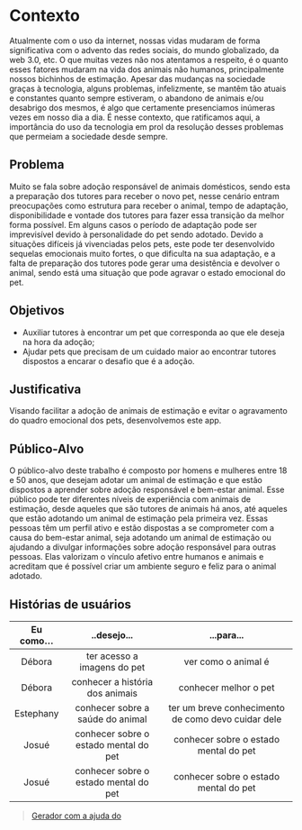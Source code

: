 # Contexto

Atualmente com o uso da internet, nossas vidas mudaram de forma significativa com o advento das redes sociais, do mundo globalizado, da web 3.0, etc. O que muitas vezes não nos atentamos a respeito, é o quanto esses fatores mudaram na vida dos animais não humanos, principalmente nossos bichinhos de estimação. Apesar das mudanças na sociedade graças à tecnologia, alguns problemas, infelizmente, se mantêm tão atuais e constantes quanto sempre estiveram, o abandono de animais e/ou desabrigo dos mesmos, é algo que certamente presenciamos inúmeras vezes em nosso dia a dia. É nesse contexto, que ratificamos aqui, a importância do uso da tecnologia em prol da resolução desses problemas que permeiam a sociedade desde sempre.

## Problema

Muito se fala sobre adoção responsável de animais domésticos, sendo esta a preparação dos tutores para receber o novo pet, nesse cenário entram preocupações como estrutura para receber o animal, tempo de adaptação, disponibilidade e vontade dos tutores para fazer essa transição da melhor forma possível.		Em alguns casos o período de adaptação pode ser imprevisível devido à personalidade do pet sendo adotado. Devido a situações difíceis já vivenciadas pelos pets, este pode ter desenvolvido sequelas emocionais muito fortes, o que dificulta na sua adaptação, e a falta de preparação dos tutores pode gerar uma desistência e devolver o animal, sendo está uma situação que pode agravar o estado emocional do pet.

## Objetivos

- Auxiliar tutores à encontrar um pet que corresponda ao que ele deseja na hora da adoção;
- Ajudar pets que precisam de um cuidado maior ao encontrar tutores dispostos a encarar o desafio que é a adoção.

## Justificativa

Visando facilitar a adoção de animais de estimação e evitar o agravamento do quadro emocional dos pets, desenvolvemos este app.

## Público-Alvo

O público-alvo deste trabalho é composto por homens e mulheres entre 18 e 50 anos, que desejam adotar um animal de estimação e que estão dispostos a aprender sobre adoção responsável e bem-estar animal. Esse público pode ter diferentes níveis de experiência com animais de estimação, desde aqueles que são tutores de animais há anos, até aqueles que estão adotando um animal de estimação pela primeira vez. Essas pessoas têm um perfil ativo e estão dispostas a se comprometer com a causa do bem-estar animal, seja adotando um animal de estimação ou ajudando a divulgar informações sobre adoção responsável para outras pessoas. Elas valorizam o vínculo afetivo entre humanos e animais e acreditam que é possível criar um ambiente seguro e feliz para o animal adotado.

## Histórias de usuários

|  Eu como… |              ..desejo...              |                     ...para...                     |
|:---------:|:-------------------------------------:|:--------------------------------------------------:|
|   Débora  |      ter acesso a imagens do pet      |                 ver como o animal é                |
|   Débora  |    conhecer a história dos animais    |                conhecer melhor o pet               |
| Estephany |    conhecer sobre a saúde do animal   | ter um breve conhecimento de como devo cuidar dele |
|   Josué   | conhecer sobre o estado mental do pet |        conhecer sobre o estado mental do pet       |
|   Josué   | conhecer sobre o estado mental do pet |        conhecer sobre o estado mental do pet       |

> [Gerador com a ajuda do](https://www.tablesgenerator.com/markdown_tables)
